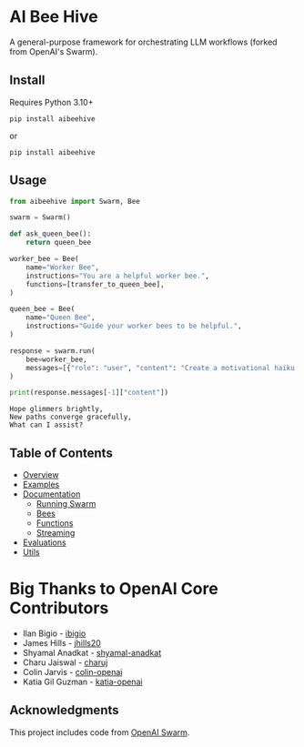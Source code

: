 # AI Bee Hive

A general-purpose framework for orchestrating LLM workflows (forked from OpenAI's Swarm).

## Install

Requires Python 3.10+

```shell
pip install aibeehive
```

or

```shell
pip install aibeehive
```

## Usage

```python
from aibeehive import Swarm, Bee

swarm = Swarm()

def ask_queen_bee():
    return queen_bee

worker_bee = Bee(
    name="Worker Bee",
    instructions="You are a helpful worker bee.",
    functions=[transfer_to_queen_bee],
)

queen_bee = Bee(
    name="Queen Bee",
    instructions="Guide your worker bees to be helpful.",
)

response = swarm.run(
    bee=worker_bee,
    messages=[{"role": "user", "content": "Create a motivational haiku to inspire the worker bees."}],
)

print(response.messages[-1]["content"])
```

```
Hope glimmers brightly,
New paths converge gracefully,
What can I assist?
```

## Table of Contents

- [Overview](#overview)
- [Examples](#examples)
- [Documentation](#documentation)
  - [Running Swarm](#running-swarm)
  - [Bees](#bees)
  - [Functions](#functions)
  - [Streaming](#streaming)
- [Evaluations](#evaluations)
- [Utils](#utils)

# Big Thanks to OpenAI Core Contributors

- Ilan Bigio - [ibigio](https://github.com/ibigio)
- James Hills - [jhills20](https://github.com/jhills20)
- Shyamal Anadkat - [shyamal-anadkat](https://github.com/shyamal-anadkat)
- Charu Jaiswal - [charuj](https://github.com/charuj)
- Colin Jarvis - [colin-openai](https://github.com/colin-openai)
- Katia Gil Guzman - [katia-openai](https://github.com/katia-openai)

## Acknowledgments

This project includes code from [OpenAI Swarm](https://github.com/openai/swarm).
